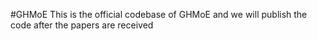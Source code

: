 #GHMoE
This is the official codebase of GHMoE and we will publish the code after the papers are received
